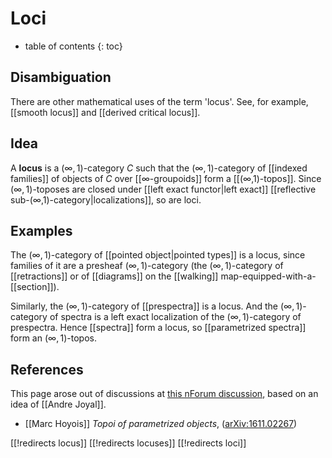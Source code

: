 # Loci
* table of contents
{: toc}

## Disambiguation

There are other mathematical uses of the term 'locus'. See, for example, [[smooth locus]] and [[derived critical locus]].


## Idea

A **locus** is a $(\infty, 1)$-category $C$ such that the $(\infty, 1)$-category of [[indexed families]] of objects of $C$ over [[∞-groupoids]] form a [[(∞,1)-topos]].  Since $(\infty, 1)$-toposes are closed under [[left exact functor|left exact]] [[reflective sub-(∞,1)-category|localizations]], so are loci.  


## Examples

The $(\infty, 1)$-category of [[pointed object|pointed types]] is a locus, since families of it are a presheaf $(\infty, 1)$-category (the $(\infty, 1)$-category of [[retractions]] or of [[diagrams]] on the [[walking]] map-equipped-with-a-[[section]]).  

Similarly, the $(\infty, 1)$-category of [[prespectra]] is a locus.  And the $(\infty, 1)$-category of spectra is a left exact localization of the $(\infty, 1)$-category of prespectra.  Hence [[spectra]] form a locus, so [[parametrized spectra]] form an $(\infty, 1)$-topos.


## References

This page arose out of discussions at [this nForum discussion](http://nforum.mathforge.org/discussion/5192/infinity2toposes-and-internal-stable-homotopy-theory/?Focus=41445#Comment_41445), based on an idea of [[Andre Joyal]].

* [[Marc Hoyois]] _Topoi of parametrized objects_, ([arXiv:1611.02267](https://arxiv.org/abs/1611.02267))


[[!redirects locus]]
[[!redirects locuses]]
[[!redirects loci]]
